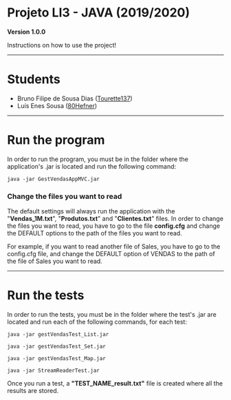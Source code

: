 # Projeto LI3 - JAVA (2019/2020)  
**Version 1.0.0**

Instructions on how to use the project!

---
# Students  
- Bruno Filipe de Sousa Dias ([Tourette137](https://github.com/Tourette137))
- Luís Enes Sousa ([80Hefner](https://github.com/80Hefner))

---
# Run the program  
In order to run the program, you must be in the folder where the application's .jar is located and run the following command:  

    java -jar GestVendasAppMVC.jar

### Change the files you want to read  
The default settings will always run the application with the "**Vendas_1M.txt**", "**Produtos.txt**" and "**Clientes.txt**" files. In order to change the files you want to read, you have to go to the file **config.cfg** and change the DEFAULT options to the path of the files you want to read.  

For example, if you want to read another file of Sales, you have to go to the config.cfg file, and change the DEFAULT option of VENDAS to the path of the file of Sales you want to read. 


---  
# Run the tests  
In order to run the tests, you must be in the folder where the test's .jar are located and run each of the following commands, for each test:   

    java -jar gestVendasTest_List.jar
    
    java -jar gestVendasTest_Set.jar  
    
    java -jar gestVendasTest_Map.jar  
    
    java -jar StreamReaderTest.jar
    
Once you run a test, a **"TEST_NAME_result.txt"** file is created where all the results are stored.
